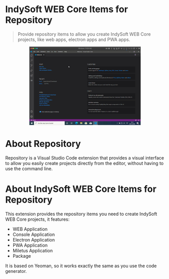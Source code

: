 # IndySoft WEB Core Items for Repository

> Provide repository items to allow you create IndySoft WEB Core projects, like web apps, electron apps and PWA apps.

<p align="center">
<img width="70%" src="https://raw.githubusercontent.com/qadram/repository.indysoft.web.core/main/items_animation.gif" />
</p>

# About Repository

Repository is a Visual Studio Code extension that provides a visual interface to allow you easily create projects directly from the editor, without having to use the command line.

# About IndySoft WEB Core Items for Repository

This extension provides the repository items you need to create IndySoft WEB Core projects, it features:

- WEB Application
- Console Application
- Electron Application
- PWA Application
- Miletus Application
- Package

It is based on Yeoman, so it works exactly the same as you use the code generator.
